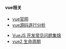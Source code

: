 
<h4>vue相关</h4>

- [vue官网](https://cn.vuejs.org/)
- [vue源码逐行分析](http://hcysun.me/vue-design/)
* [VueJS 开发常见问题集锦](https://segmentfault.com/a/1190000010230843)
* [vue2 生命周期](http://www.cnblogs.com/gagag/p/6246493.html)